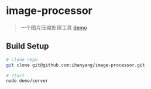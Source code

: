 # image-processor

> 一个图片压缩处理工具 [demo](http://hanyang.me)

## Build Setup

``` bash
# clone repo
git clone git@github.com:ihanyang/image-processor.git

# start
node demo/server
```